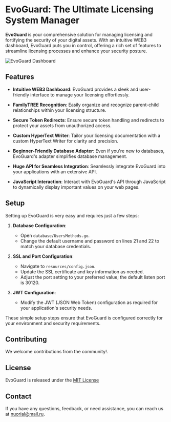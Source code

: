 # EvoGuard: The Ultimate Licensing System Manager

**EvoGuard** is your comprehensive solution for managing licensing and fortifying the security of your digital assets. 
With an intuitive WEB3 dashboard, EvoGuard puts you in control, offering a rich set of features to streamline licensing processes and enhance your security posture.

![EvoGuard Dashboard](https://github.com/EvoSync/EvoGuard/assets/99523265/e61d0832-2d36-43a9-9f19-714319643d9e)

## Features

- **Intuitive WEB3 Dashboard**: EvoGuard provides a sleek and user-friendly interface to manage your licensing effortlessly.

- **FamilyTREE Recognition**: Easily organize and recognize parent-child relationships within your licensing structure.

- **Secure Token Redirects**: Ensure secure token handling and redirects to protect your assets from unauthorized access.

- **Custom HyperText Writer**: Tailor your licensing documentation with a custom HyperText Writer for clarity and precision.

- **Beginner-Friendly Database Adapter**: Even if you're new to databases, EvoGuard's adapter simplifies database management.

- **Huge API for Seamless Integration**: Seamlessly integrate EvoGuard into your applications with an extensive API.

- **JavaScript Interaction**: Interact with EvoGuard's API through JavaScript to dynamically display important values on your web pages.

## Setup

Setting up EvoGuard is very easy and requires just a few steps:

1. **Database Configuration**:
   - Open `database/UsersMethods.go`.
   - Change the default username and password on lines 21 and 22 to match your database credentials.

2. **SSL and Port Configuration**:
   - Navigate to `resources/config.json`.
   - Update the SSL certificate and key information as needed.
   - Adjust the port setting to your preferred value; the default listen port is 30120.

3. **JWT Configuration**:
   - Modify the JWT (JSON Web Token) configuration as required for your application's security needs.

These simple setup steps ensure that EvoGuard is configured correctly for your environment and security requirements.


## Contributing

We welcome contributions from the community!.

## License

EvoGuard is released under the [MIT License](./LICENSE)

## Contact

If you have any questions, feedback, or need assistance, you can reach us at [nuorial@mail.ru](mailto:contact@email.com).
